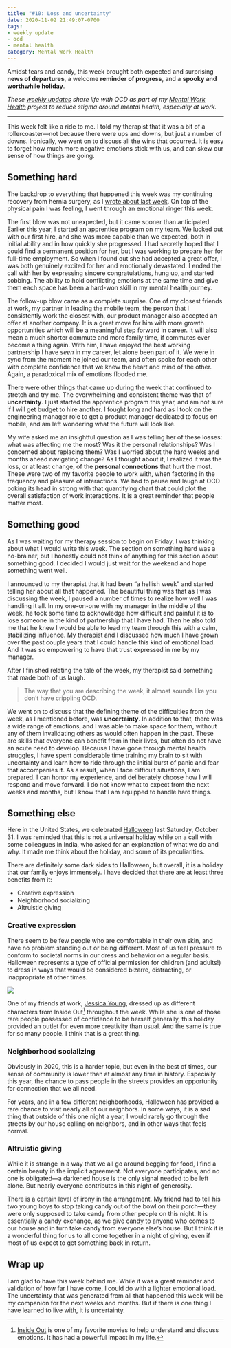```yaml
---
title: "#10: Loss and uncertainty"
date: 2020-11-02 21:49:07-0700
tags:
- weekly update
- ocd
- mental health
category: Mental Work Health
---
```


Amidst tears and candy, this week brought both expected and surprising **news of departures**, a welcome **reminder of progress**, and a **spooky and worthwhile holiday**.

_These [weekly updates](https://bennorris.com/tags/weekly-update/) share life with OCD as part of my [Mental Work Health](https://bennorris.com/mental-work-health) project to reduce stigma around mental health, especially at work._

***

This week felt like a ride to me. I told my therapist that it was a bit of a rollercoaster—not because there were ups and downs, but just a number of downs. Ironically, we went on to discuss all the wins that occurred. It is easy to forget how much more negative emotions stick with us, and can skew our sense of how things are going.


## Something hard

The backdrop to everything that happened this week was my continuing recovery from hernia surgery, as I [wrote about last week](https://bennorris.com/2020/10/27/surgery-and-healing/). On top of the physical pain I was feeling, I went through an emotional ringer this week.

The first blow was not unexpected, but it came sooner than anticipated. Earlier this year, I started an apprentice program on my team. We lucked out with our first hire, and she was more capable than we expected, both in initial ability and in how quickly she progressed. I had secretly hoped that I could find a permanent position for her, but I was working to prepare her for full-time employment. So when I found out she had accepted a great offer, I was both genuinely excited for her and emotionally devastated. I ended the call with her by expressing sincere congratulations, hung up, and started sobbing. The ability to hold conflicting emotions at the same time and give them each space has been a hard-won skill in my mental health journey.

The follow-up blow came as a complete surprise. One of my closest friends at work, my partner in leading the mobile team, the person that I consistently work the closest with, our product manager also accepted an offer at another company. It is a great move for him with more growth opportunities which will be a meaningful step forward in career. It will also mean a much shorter commute and more family time, if commutes ever become a thing again. With him, I have enjoyed the best working partnership I have *seen* in my career, let alone been part of it. We were in sync from the moment he joined our team, and often spoke for each other with complete confidence that we knew the heart and mind of the other. Again, a paradoxical mix of emotions flooded me.

There were other things that came up during the week that continued to stretch and try me. The overwhelming and consistent theme was that of **uncertainty**. I just started the apprentice program this year, and am not sure if I will get budget to hire another. I fought long and hard as I took on the engineering manager role to get a product manager dedicated to focus on mobile, and am left wondering what the future will look like.

My wife asked me an insightful question as I was telling her of these losses: what was affecting me the most? Was it the personal relationships? Was I concerned about replacing them? Was I worried about the hard weeks and months ahead navigating change? As I thought about it, I realized it was the loss, or at least change, of the **personal connections** that hurt the most. These were two of my favorite people to work with, when factoring in the frequency and pleasure of interactions. We had to pause and laugh at OCD poking its head in strong with that quantifying chart that could plot the overall satisfaction of work interactions. It is a great reminder that people matter most.


## Something good

As I was waiting for my therapy session to begin on Friday, I was thinking about what I would write this week. The section on something hard was a no-brainer, but I honestly could not think of anything for this section about something good. I decided I would just wait for the weekend and hope something went well.

I announced to my therapist that it had been “a hellish week” and started telling her about all that happened. The beautiful thing was that as I was discussing the week, I paused a number of times to realize how well I was handling it all. In my one-on-one with my manager in the middle of the week, he took some time to acknowledge how difficult and painful it is to lose someone in the kind of partnership that I have had. Then he also told me that he knew I would be able to lead my team through this with a calm, stabilizing influence. My therapist and I discussed how much I have grown over the past couple years that I could handle this kind of emotional load. And it was so empowering to have that trust expressed in me by my manager.

After I finished relating the tale of the week, my therapist said something that made both of us laugh.

> The way that you are describing the week, it almost sounds like you don’t have crippling OCD.

We went on to discuss that the defining theme of the difficulties from the week, as I mentioned before, was **uncertainty**. In addition to that, there was a wide range of emotions, and I was able to make space for them, without any of them invalidating others as would often happen in the past. These are skills that everyone can benefit from in their lives, but often do not have an acute need to develop. Because I have gone through mental health struggles, I have spent considerable time training my brain to sit with uncertainty and learn how to ride through the initial burst of panic and fear that accompanies it. As a result, when I face difficult situations, I am prepared. I can honor my experience, and deliberately choose how I will respond and move forward. I do not know what to expect from the next weeks and months, but I know that I am equipped to handle hard things.


## Something else

Here in the United States, we celebrated [Halloween](https://en.wikipedia.org/wiki/Halloween) last Saturday, October 31. I was reminded that this is not a universal holiday while on a call with some colleagues in India, who asked for an explanation of what we do and why. It made me think about the holiday, and some of its peculiarities.

There are definitely some dark sides to Halloween, but overall, it is a holiday that our family enjoys immensely. I have decided that there are at least three benefits from it:

- Creative expression
- Neighborhood socializing
- Altruistic giving

### Creative expression

There seem to be few people who are comfortable in their own skin, and have no problem standing out or being different. Most of us feel pressure to conform to societal norms in our dress and behavior on a regular basis. Halloween represents a type of official permission for children (and adults!) to dress in ways that would be considered bizarre, distracting, or inappropriate at other times.

<img src="https://media.bennorris.com/images/mentalworkhealth/uploads/2020/f978ddf787.png"/>

One of my friends at work, [Jessica Young](https://www.jdyoungsolutions.com), dressed up as different characters from Inside Out[^1] throughout the week. While she is one of those rare people possessed of confidence to be herself generally, this holiday provided an outlet for even more creativity than usual. And the same is true for so many people. I think that is a great thing.


### Neighborhood socializing

Obviously in 2020, this is a harder topic, but even in the best of times, our sense of community is lower than at almost any time in history. Especially this year, the chance to pass people in the streets provides an opportunity for connection that we all need.

For years, and in a few different neighborhoods, Halloween has provided a rare chance to visit nearly all of our neighbors. In some ways, it is a sad thing that outside of this one night a year, I would rarely go through the streets by our house calling on neighbors, and in other ways that feels normal.


### Altruistic giving

While it is strange in a way that we all go around begging for food, I find a certain beauty in the implicit agreement. Not everyone participates, and no one is obligated—a darkened house is the only signal needed to be left alone. But nearly everyone contributes in this night of generosity.

There is a certain level of irony in the arrangement. My friend had to tell his two young boys to stop taking candy out of the bowl on their porch—they were only supposed to take candy from other people on this night. It is essentially a candy exchange, as we give candy to anyone who comes to our house and in turn take candy from everyone else’s house. But I think it is a wonderful thing for us to all come together in a night of giving, even if most of us expect to get something back in return.


## Wrap up

I am glad to have this week behind me. While it was a great reminder and validation of how far I have come, I could do with a lighter emotional load. The uncertainty that was generated from all that happened this week will be my companion for the next weeks and months. But if there is one thing I have learned to live with, it is uncertainty.



[^1]: [Inside Out](https://en.wikipedia.org/wiki/Inside_Out_(2015_film)) is one of my favorite movies to help understand and discuss emotions. It has had a powerful impact in my life.